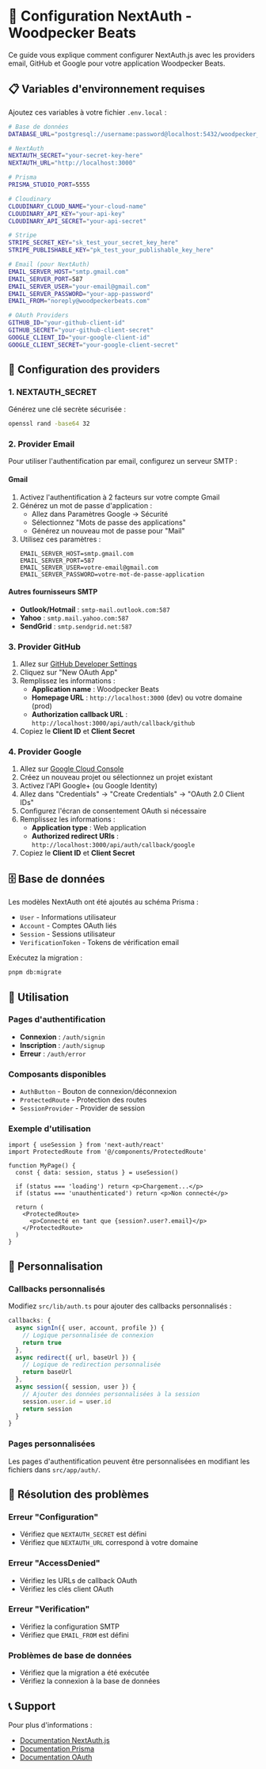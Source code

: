 # 🔐 Configuration NextAuth - Woodpecker Beats

Ce guide vous explique comment configurer NextAuth.js avec les providers email, GitHub et Google pour votre application Woodpecker Beats.

## 📋 Variables d'environnement requises

Ajoutez ces variables à votre fichier `.env.local` :

```bash
# Base de données
DATABASE_URL="postgresql://username:password@localhost:5432/woodpecker_beats"

# NextAuth
NEXTAUTH_SECRET="your-secret-key-here"
NEXTAUTH_URL="http://localhost:3000"

# Prisma
PRISMA_STUDIO_PORT=5555

# Cloudinary
CLOUDINARY_CLOUD_NAME="your-cloud-name"
CLOUDINARY_API_KEY="your-api-key"
CLOUDINARY_API_SECRET="your-api-secret"

# Stripe
STRIPE_SECRET_KEY="sk_test_your_secret_key_here"
STRIPE_PUBLISHABLE_KEY="pk_test_your_publishable_key_here"

# Email (pour NextAuth)
EMAIL_SERVER_HOST="smtp.gmail.com"
EMAIL_SERVER_PORT=587
EMAIL_SERVER_USER="your-email@gmail.com"
EMAIL_SERVER_PASSWORD="your-app-password"
EMAIL_FROM="noreply@woodpeckerbeats.com"

# OAuth Providers
GITHUB_ID="your-github-client-id"
GITHUB_SECRET="your-github-client-secret"
GOOGLE_CLIENT_ID="your-google-client-id"
GOOGLE_CLIENT_SECRET="your-google-client-secret"
```

## 🔑 Configuration des providers

### 1. NEXTAUTH_SECRET
Générez une clé secrète sécurisée :
```bash
openssl rand -base64 32
```

### 2. Provider Email
Pour utiliser l'authentification par email, configurez un serveur SMTP :

#### Gmail
1. Activez l'authentification à 2 facteurs sur votre compte Gmail
2. Générez un mot de passe d'application :
   - Allez dans Paramètres Google → Sécurité
   - Sélectionnez "Mots de passe des applications"
   - Générez un nouveau mot de passe pour "Mail"
3. Utilisez ces paramètres :
   ```
   EMAIL_SERVER_HOST=smtp.gmail.com
   EMAIL_SERVER_PORT=587
   EMAIL_SERVER_USER=votre-email@gmail.com
   EMAIL_SERVER_PASSWORD=votre-mot-de-passe-application
   ```

#### Autres fournisseurs SMTP
- **Outlook/Hotmail** : `smtp-mail.outlook.com:587`
- **Yahoo** : `smtp.mail.yahoo.com:587`
- **SendGrid** : `smtp.sendgrid.net:587`

### 3. Provider GitHub
1. Allez sur [GitHub Developer Settings](https://github.com/settings/developers)
2. Cliquez sur "New OAuth App"
3. Remplissez les informations :
   - **Application name** : Woodpecker Beats
   - **Homepage URL** : `http://localhost:3000` (dev) ou votre domaine (prod)
   - **Authorization callback URL** : `http://localhost:3000/api/auth/callback/github`
4. Copiez le **Client ID** et **Client Secret**

### 4. Provider Google
1. Allez sur [Google Cloud Console](https://console.cloud.google.com)
2. Créez un nouveau projet ou sélectionnez un projet existant
3. Activez l'API Google+ (ou Google Identity)
4. Allez dans "Credentials" → "Create Credentials" → "OAuth 2.0 Client IDs"
5. Configurez l'écran de consentement OAuth si nécessaire
6. Remplissez les informations :
   - **Application type** : Web application
   - **Authorized redirect URIs** : `http://localhost:3000/api/auth/callback/google`
7. Copiez le **Client ID** et **Client Secret**

## 🗄️ Base de données

Les modèles NextAuth ont été ajoutés au schéma Prisma :
- `User` - Informations utilisateur
- `Account` - Comptes OAuth liés
- `Session` - Sessions utilisateur
- `VerificationToken` - Tokens de vérification email

Exécutez la migration :
```bash
pnpm db:migrate
```

## 🚀 Utilisation

### Pages d'authentification
- **Connexion** : `/auth/signin`
- **Inscription** : `/auth/signup`
- **Erreur** : `/auth/error`

### Composants disponibles
- `AuthButton` - Bouton de connexion/déconnexion
- `ProtectedRoute` - Protection des routes
- `SessionProvider` - Provider de session

### Exemple d'utilisation
```tsx
import { useSession } from 'next-auth/react'
import ProtectedRoute from '@/components/ProtectedRoute'

function MyPage() {
  const { data: session, status } = useSession()

  if (status === 'loading') return <p>Chargement...</p>
  if (status === 'unauthenticated') return <p>Non connecté</p>

  return (
    <ProtectedRoute>
      <p>Connecté en tant que {session?.user?.email}</p>
    </ProtectedRoute>
  )
}
```

## 🔧 Personnalisation

### Callbacks personnalisés
Modifiez `src/lib/auth.ts` pour ajouter des callbacks personnalisés :

```typescript
callbacks: {
  async signIn({ user, account, profile }) {
    // Logique personnalisée de connexion
    return true
  },
  async redirect({ url, baseUrl }) {
    // Logique de redirection personnalisée
    return baseUrl
  },
  async session({ session, user }) {
    // Ajouter des données personnalisées à la session
    session.user.id = user.id
    return session
  }
}
```

### Pages personnalisées
Les pages d'authentification peuvent être personnalisées en modifiant les fichiers dans `src/app/auth/`.

## 🚨 Résolution des problèmes

### Erreur "Configuration"
- Vérifiez que `NEXTAUTH_SECRET` est défini
- Vérifiez que `NEXTAUTH_URL` correspond à votre domaine

### Erreur "AccessDenied"
- Vérifiez les URLs de callback OAuth
- Vérifiez les clés client OAuth

### Erreur "Verification"
- Vérifiez la configuration SMTP
- Vérifiez que `EMAIL_FROM` est défini

### Problèmes de base de données
- Vérifiez que la migration a été exécutée
- Vérifiez la connexion à la base de données

## 📞 Support

Pour plus d'informations :
- [Documentation NextAuth.js](https://next-auth.js.org)
- [Documentation Prisma](https://www.prisma.io/docs)
- [Documentation OAuth](https://oauth.net/2/)












